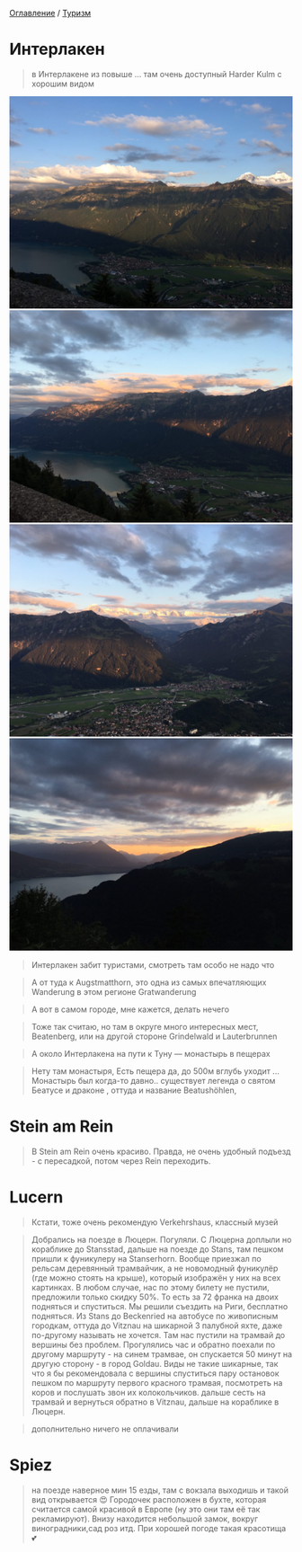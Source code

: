 [Оглавление](/faq/README.md) / [Туризм](/faq/inbox/Туризм.md)

# Интерлакен
> в Интерлакене из повыше ... там очень доступный Harder Kulm с хорошим видом

![Harder Kulm](../img/tourist/harder_kulm_01.jpg)
![Harder Kulm](../img/tourist/harder_kulm_02.jpg)
![Harder Kulm](../img/tourist/harder_kulm_03.jpg)
![Harder Kulm](../img/tourist/harder_kulm_04.jpg)
> Интерлакен забит туристами, смотреть там особо не надо что

> А от туда к Augstmatthorn, это одна из самых впечатляющих Wanderung в этом регионе Gratwanderung

> А вот в самом городе, мне кажется, делать нечего

> Тоже так считаю, но там в округе много интересных мест, Beatenberg, или на другой стороне Grindelwald и Lauterbrunnen

> А около Интерлакена на пути к Туну — монастырь в пещерах

> Нету там монастыря, Есть пещера да, до 500м вглубь уходит ... Монастырь был когда-то давно.. существует легенда  о святом Беатусе и драконе , оттуда и название Beatushöhlen,

# Stein am Rein
> В Stein am Rein очень красиво. Правда, не очень удобный подъезд - с пересадкой, потом через Rein переходить.

# Lucern
> Кстати, тоже очень рекомендую Verkehrshaus, классный музей

> Добрались на поезде в Люцерн. Погуляли. С Люцерна доплыли но кораблике до Stansstad, дальше на поезде до Stans, там пешком пришли к фуникулеру на Stanserhorn. Вообще приезжал по рельсам деревянный трамвайчик, а не новомодный фуникулёр (где можно стоять на крыше), который изображён у них на всех картинках.
В любом случае, нас по этому билету не пустили, предложили только скидку 50%. То есть за 72 франка на двоих подняться и спуститься. 
Мы решили съездить на Риги, бесплатно подняться. Из Stans до Beckenried  на автобусе по живописным городкам, оттуда до Vitznau на шикарной 3 палубной яхте, даже по-другому называть не хочется. Там нас пустили на трамвай до вершины без проблем. Прогулялись час и обратно поехали по другому маршруту - на синем трамвае, он спускается 50 минут на другую сторону - в город Goldau. Виды не такие шикарные, так что я бы рекомендовала с вершины спуститься пару остановок пешком по маршруту первого красного трамвая, посмотреть на коров и послушать звон их колокольчиков. дальше сесть на трамвай и вернуться обратно в Vitznau, дальше на кораблике в Люцерн.

> дополнительно ничего не оплачивали

# Spiez
> на поезде наверное мин 15 езды, там с вокзала выходишь и такой вид открывается 😍 Городочек расположен в бухте, которая считается самой красивой в Европе (ну это они там её так рекламируют). Внизу находится  небольшой замок, вокруг виноградники,сад роз итд. 
При хорошей погоде такая красотища 💕
